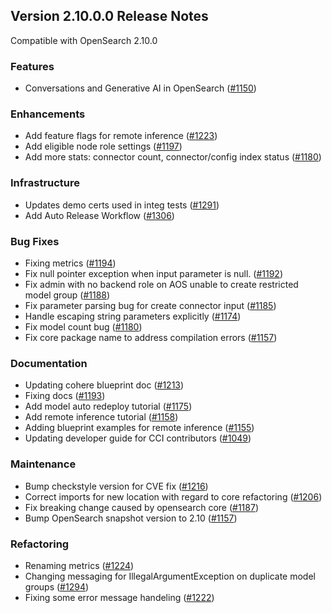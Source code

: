 ## Version 2.10.0.0 Release Notes

Compatible with OpenSearch 2.10.0


### Features
* Conversations and Generative AI in OpenSearch ([#1150](https://github.com/opensearch-project/ml-commons/issues/1150))

### Enhancements
* Add feature flags for remote inference ([#1223](https://github.com/opensearch-project/ml-commons/pull/1223))
* Add eligible node role settings ([#1197](https://github.com/opensearch-project/ml-commons/pull/1197))
* Add more stats: connector count, connector/config index status ([#1180](https://github.com/opensearch-project/ml-commons/pull/1180))

### Infrastructure
* Updates demo certs used in integ tests ([#1291](https://github.com/opensearch-project/ml-commons/pull/1291))
* Add Auto Release Workflow ([#1306](https://github.com/opensearch-project/ml-commons/pull/1306))

### Bug Fixes
* Fixing metrics ([#1194](https://github.com/opensearch-project/ml-commons/pull/1194))
* Fix null pointer exception when input parameter is null. ([#1192](https://github.com/opensearch-project/ml-commons/pull/1192))
* Fix admin with no backend role on AOS unable to create restricted model group ([#1188](https://github.com/opensearch-project/ml-commons/pull/1188))
* Fix parameter parsing bug for create connector input ([#1185](https://github.com/opensearch-project/ml-commons/pull/1185))
* Handle escaping string parameters explicitly ([#1174](https://github.com/opensearch-project/ml-commons/pull/1174))
* Fix model count bug ([#1180](https://github.com/opensearch-project/ml-commons/pull/1180))
* Fix core package name to address compilation errors ([#1157](https://github.com/opensearch-project/ml-commons/pull/1157))

### Documentation
* Updating cohere blueprint doc ([#1213](https://github.com/opensearch-project/ml-commons/pull/1213))
* Fixing docs ([#1193](https://github.com/opensearch-project/ml-commons/pull/1193))
* Add model auto redeploy tutorial ([#1175](https://github.com/opensearch-project/ml-commons/pull/1175))
* Add remote inference tutorial ([#1158](https://github.com/opensearch-project/ml-commons/pull/1158))
* Adding blueprint examples for remote inference ([#1155](https://github.com/opensearch-project/ml-commons/pull/1155))
* Updating developer guide for CCI contributors ([#1049](https://github.com/opensearch-project/ml-commons/pull/1049))

### Maintenance
* Bump checkstyle version for CVE fix ([#1216](https://github.com/opensearch-project/ml-commons/pull/1216))
* Correct imports for new location with regard to core refactoring ([#1206](https://github.com/opensearch-project/ml-commons/pull/1206))
* Fix breaking change caused by opensearch core ([#1187](https://github.com/opensearch-project/ml-commons/pull/1187))
* Bump OpenSearch snapshot version to 2.10 ([#1157](https://github.com/opensearch-project/ml-commons/pull/1157))

### Refactoring
* Renaming metrics ([#1224](https://github.com/opensearch-project/ml-commons/pull/1224))
* Changing messaging for IllegalArgumentException on duplicate model groups ([#1294](https://github.com/opensearch-project/ml-commons/pull/1294))
* Fixing some error message handeling ([#1222](https://github.com/opensearch-project/ml-commons/pull/1222)) 

